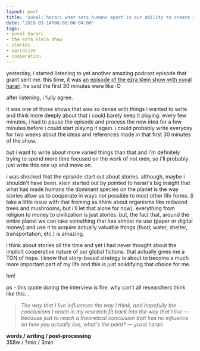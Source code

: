 ```yaml
---
layout: post
title: 'yuval: harari what sets humans apart is our ability to create stories that can lead to massive cooperation'
date: '2018-03-14T08:00:00-04:00'
tags:
- yuval harari
- the ezra klein show
- stories
- narrative
- cooperation
--- 
```


yesterday, i started listening to yet another amazing podcast episode that grant sent me. this time, it was [an episode of the ezra klein show with yuval harari](https://www.vox.com/2017/2/28/14745596/yuval-harari-sapiens-interview-meditation-ezra-klein). he said the first 30 minutes were like :O

after listening, i fully agree. 

it was one of those shows that was so dense with things i wanted to write and think more deeply about that i could barely keep it playing. every few minutes, i had to pause the episode and process the new idea for a few minutes before i could start playing it again. i could probably write everyday for two weeks about the ideas and references made in that first 30 minutes of the show. 

but i want to write about more varied things than that and i'm definitely trying to spend more time focused on the work of not men, so i'll probably just write this one up and move on. 

i was shocked that the episode start out about stories. although, maybe i shouldn't have been. klein started out by pointed to harari's big insight that what has made humans the dominant species on the planet is the way stories allow us to cooperate in ways not possible to most other life forms. (i take a little issue with that framing as ithink about organisms like redwood trees and mushrooms, but i'll let that alone for now). everything from religion to money to civilization is just stories. but, the fact that, around the entire planet we can take something that has almost no use (paper or digital money) and use it to acquire actually valuable things (food, water, shelter, transportation, etc.) is amazing. 

i think about stories all the time and yet i had never thought about the implicit cooperative nature of our global fictions. that actually gives me a TON of hope. i know that story-based strategy is about to become a much more important part of my life and this is just solidifying that choice for me.

hm!

ps - this quote during the interview is fire. why can't all researchers think like this...

> _The way that I live influences the way I think, and hopefully the conclusions I reach in my research fit back into the way that I live — because just to reach a theoretical conclusion that has no influence on how you actually live, what's the point?_ — yuval harari

<!-- hyperlink bank -->


<!-- &#042; = asterisk -->
<!-- &#039; = single quote '-->

**words / writing / post-processing**  
358w / ?min / 3min 